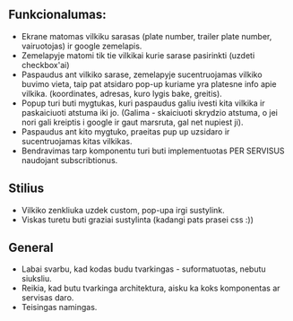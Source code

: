 ## Funkcionalumas:
- Ekrane matomas vilkiku sarasas (plate number, trailer plate number, vairuotojas) ir google zemelapis.
- Zemelapyje matomi tik tie vilkikai kurie sarase pasirinkti (uzdeti checkbox'ai)
- Paspaudus ant vilkiko sarase, zemelapyje sucentruojamas vilkiko buvimo vieta, taip pat atsidaro pop-up kuriame yra platesne info apie vilkika. (koordinates, adresas, kuro lygis bake, greitis).
- Popup turi buti mygtukas, kuri paspaudus galiu ivesti kita vilkika ir paskaiciuoti atstuma iki jo. (Galima - skaiciuoti skrydzio atstuma, o jei nori gali kreiptis i google ir gaut marsruta, gal net nupiest ji).
- Paspaudus ant kito mygtuko, praeitas pup up uzsidaro ir sucentruojamas kitas vilkikas.
- Bendravimas tarp komponentu turi buti implementuotas PER SERVISUS naudojant subscribtionus.

## Stilius
- Vilkiko zenkliuka uzdek custom, pop-upa irgi sustylink.
- Viskas turetu buti graziai sustylinta (kadangi pats prasei css :))

## General
- Labai svarbu, kad kodas budu tvarkingas - suformatuotas, nebutu siuksliu.
- Reikia, kad butu tvarkinga architektura, aisku ka koks komponentas ar servisas daro.
- Teisingas namingas.